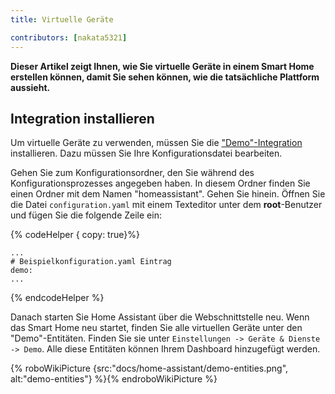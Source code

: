 ```yaml
---
title: Virtuelle Geräte

contributors: [nakata5321]
---
```


**Dieser Artikel zeigt Ihnen, wie Sie virtuelle Geräte in einem Smart Home erstellen können, damit Sie sehen können, wie die tatsächliche Plattform aussieht.**

## Integration installieren

Um virtuelle Geräte zu verwenden, müssen Sie die ["Demo"-Integration](https://www.home-assistant.io/integrations/demo/) installieren.
Dazu müssen Sie Ihre Konfigurationsdatei bearbeiten.

Gehen Sie zum Konfigurationsordner, den Sie während des Konfigurationsprozesses angegeben haben. In diesem Ordner finden Sie einen Ordner
mit dem Namen "homeassistant". Gehen Sie hinein. Öffnen Sie die Datei `configuration.yaml` mit einem Texteditor unter dem **root**-Benutzer und fügen Sie die folgende Zeile ein:

{% codeHelper { copy: true}%}

```
...
# Beispielkonfiguration.yaml Eintrag
demo:
...
```

{% endcodeHelper %}


Danach starten Sie Home Assistant über die Webschnittstelle neu. Wenn das Smart Home neu startet, finden Sie alle virtuellen Geräte unter den "Demo"-Entitäten.
Finden Sie sie unter `Einstellungen -> Geräte & Dienste -> Demo`. Alle diese Entitäten können Ihrem Dashboard hinzugefügt werden.

{% roboWikiPicture {src:"docs/home-assistant/demo-entities.png", alt:"demo-entities"} %}{% endroboWikiPicture %}